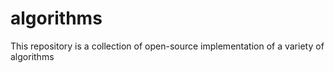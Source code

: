 # algorithms
This repository is a collection of open-source implementation of a variety of algorithms
